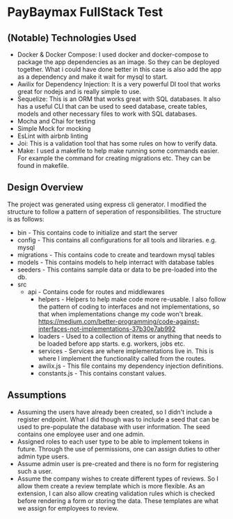 # PayBaymax FullStack Test

## (Notable) Technologies Used

- Docker & Docker Compose: I used docker and docker-compose to package the app dependencies as an image. So they can be deployed together. What i could have done better in this case is also add the app as a dependency and make it wait for mysql to start.
- Awilix for Dependency Injection: It is a very powerful DI tool that works great for nodejs and is really simple to use.
- Sequelize: This is an ORM that works great with SQL databases. It also has a useful CLI that can be used to seed database, create tables, models and other necessary files to work with SQL databases.
- Mocha and Chai for testing
- Simple Mock for mocking
- EsLint with airbnb linting
- Joi: This is a validation tool that has some rules on how to verify data.
- Make: I used a makefile to help make running some commands easier. For example the command for creating migrations etc. They can be found in makefile.

## Design Overview

The project was generated using express cli generator. I modified the structure to follow a pattern of seperation of responsibilities. The structure is as follows:

- bin - This contains code to initialize and start the server
- config - This contains all configurations for all tools and libraries. e.g. mysql
- migrations - This contains code to create and teardown mysql tables
- models - This contains models to help interract with database tables
- seeders - This contains sample data or data to be pre-loaded into the db.
- src
  - api - Contains code for routes and middlewares
    - helpers - Helpers to help make code more re-usable. I also follow the pattern of coding to interfaces and not implementations, so that when implementations change my code won't break. <a href="https://medium.com/better-programming/code-against-interfaces-not-implementations-37b30e7ab992">https://medium.com/better-programming/code-against-interfaces-not-implementations-37b30e7ab992</a>
    - loaders - Used to a collection of items or anything that needs to be loaded before app starts. e.g. workers, jobs etc.
    - services - Services are where implementations live in. This is where I implement the functionality called from the routes.
    - awilix.js - This file contains my dependency injection definitions.
    - constants.js - This contains constant values.

## Assumptions

- Assuming the users have already been created, so I didn't include a register endpoint. What I did though was to include a seed that can be used to pre-populate the database with user information. The seed contains one employee user and one admin.
- Assigned roles to each user type to be able to implement tokens in future. Through the use of permissions, one can assign duties to other admin type users.
- Assume admin user is pre-created and there is no form for registering such a user.
- Assume the company wishes to create different types of reviews. So I allow them create a review template which is more flexible. As an extension, I can also allow creating validation rules which is checked before rendering a form or storing the data. These templates are what we assign for employees to review.
